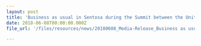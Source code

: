 ```yaml
---
layout: post
title: 'Business as usual in Sentosa during the Summit between the United States of America and the Democratic People''s Republic of Korea'
date: 2018-06-08T00:00:00.000Z
file_url: '/files/resources/news/20180608_Media-Release_Business as usual in Sentosa during DPRK-US in Singapore.pdf'

---
```



